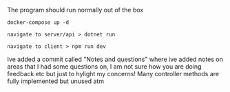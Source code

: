 ﻿The program should run normally out of the box

`docker-compose up -d`

`navigate to server/api > dotnet run`

`navigate to client > npm run dev`

Ive added a commit called "Notes and questions" where ive added 
notes on areas that I had some questions on, I am not sure
how you are doing feedback etc but just to hylight my concerns!
Many controller methods are fully implemented but unused atm
